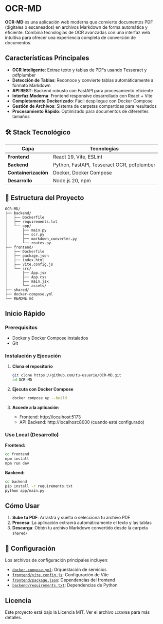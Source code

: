 # OCR-MD

**OCR-MD** es una aplicación web moderna que convierte documentos PDF (digitales o escaneados) en archivos Markdown de forma automática y eficiente. Combina tecnologías de OCR avanzadas con una interfaz web intuitiva para ofrecer una experiencia completa de conversión de documentos.

##  Características Principales

- **OCR Inteligente**: Extrae texto y tablas de PDFs usando Tesseract y pdfplumber
- **Detección de Tablas**: Reconoce y convierte tablas automáticamente a formato Markdown
- **API REST**: Backend robusto con FastAPI para procesamiento eficiente
- **Interfaz Moderna**: Frontend responsive desarrollado con React + Vite
- **Completamente Dockerizado**: Fácil despliegue con Docker Compose
- **Gestión de Archivos**: Sistema de carpetas compartidas para resultados
- **Procesamiento Rápido**: Optimizado para documentos de diferentes tamaños

## 🛠️ Stack Tecnológico

| Capa | Tecnologías |
|------|-------------|
| **Frontend** | React 19, Vite, ESLint |
| **Backend** | Python, FastAPI, Tesseract OCR, pdfplumber |
| **Containerización** | Docker, Docker Compose |
| **Desarrollo** | Node.js 20, npm |

## 📁 Estructura del Proyecto

```
OCR-MD/
├── backend/
│   ├── Dockerfile
│   ├── requirements.txt
│   └── app/
│       ├── main.py
│       ├── ocr.py
│       ├── markdown_converter.py
│       └── routes.py
├── frontend/
│   ├── Dockerfile
│   ├── package.json
│   ├── index.html
│   ├── vite.config.js
│   └── src/
│       ├── App.jsx
│       ├── App.css
│       ├── main.jsx
│       └── assets/
├── shared/
├── docker-compose.yml
└── README.md
```

## Inicio Rápido

### Prerequisitos

- Docker y Docker Compose instalados
- Git

### Instalación y Ejecución

1. **Clona el repositorio**
   ```bash
   git clone https://github.com/tu-usuario/OCR-MD.git
   cd OCR-MD
   ```

2. **Ejecuta con Docker Compose**
   ```bash
   docker compose up --build
   ```

3. **Accede a la aplicación**
   - Frontend: http://localhost:5173
   - API Backend: http://localhost:8000 (cuando esté configurado)

### Uso Local (Desarrollo)

**Frontend:**
```bash
cd frontend
npm install
npm run dev
```

**Backend:**
```bash
cd backend
pip install -r requirements.txt
python app/main.py
```

## Cómo Usar

1. **Sube tu PDF**: Arrastra y suelta o selecciona tu archivo PDF
2. **Procesa**: La aplicación extraerá automáticamente el texto y las tablas
3. **Descarga**: Obtén tu archivo Markdown convertido desde la carpeta `shared/`

## 🔧 Configuración

Los archivos de configuración principales incluyen:

- [`docker-compose.yml`](docker-compose.yml): Orquestación de servicios
- [`frontend/vite.config.js`](frontend/vite.config.js): Configuración de Vite
- [`frontend/package.json`](frontend/package.json): Dependencias del frontend
- [`backend/requirements.txt`](backend/requirements.txt): Dependencias de Python

## Licencia

Este proyecto está bajo la Licencia MIT. Ver el archivo `LICENSE` para más detalles.

